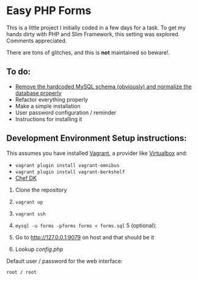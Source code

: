 # Easy PHP Forms

This is a little project I initially coded in a few days for a task.
To get my hands dirty with PHP and Slim Framework, this setting was explored.
Comments appreciated.

There are tons of glitches, and this is **not** maintained so beware!.

## To do:

- [Remove the hardcoded MySQL schema (obviously) and normalize the database properly](https://github.com/alfonsoperez/easy-php-forms/issues/1)
- Refactor everything properly
- Make a simple installation 
- User password configuration / reminder
- Instructions for installing it


## Development Environment Setup instructions:

This assumes you have installed [Vagrant](http://www.vagrantup.com), a provider like [Virtualbox](http://www.virtualbox.org) and:

 - `vagrant plugin install vagrant-omnibus`
 - `vagrant plugin install vagrant-berkshelf`
 - [Chef DK](https://downloads.chef.io/chef-dk/)

1. Clone the repository
2. `vagrant up`
3. `vagrant ssh`
4. `mysql -u forms -pforms forms < forms.sql`
5 (optional): 
5. Go to http://127.0.0.1:9079 on host and that should be it

6. Lookup *config.php*

Default user / password for the web interface: 

    root / root
